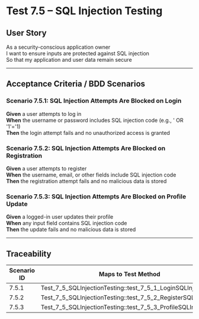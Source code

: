 # Test 7.5 – SQL Injection Testing

## User Story
As a security-conscious application owner  
I want to ensure inputs are protected against SQL injection  
So that my application and user data remain secure

---

## Acceptance Criteria / BDD Scenarios

### Scenario 7.5.1: SQL Injection Attempts Are Blocked on Login
**Given** a user attempts to log in  
**When** the username or password includes SQL injection code (e.g., ' OR '1'='1)  
**Then** the login attempt fails and no unauthorized access is granted

### Scenario 7.5.2: SQL Injection Attempts Are Blocked on Registration
**Given** a user attempts to register  
**When** the username, email, or other fields include SQL injection code  
**Then** the registration attempt fails and no malicious data is stored

### Scenario 7.5.3: SQL Injection Attempts Are Blocked on Profile Update
**Given** a logged-in user updates their profile  
**When** any input field contains SQL injection code  
**Then** the update fails and no malicious data is stored

---

## Traceability

| Scenario ID | Maps to Test Method                                           |
|-------------|--------------------------------------------------------------|
| 7.5.1       | Test_7_5_SQLInjectionTesting::test_7_5_1_LoginSQLInjection   |
| 7.5.2       | Test_7_5_SQLInjectionTesting::test_7_5_2_RegisterSQLInjection|
| 7.5.3       | Test_7_5_SQLInjectionTesting::test_7_5_3_ProfileSQLInjection |